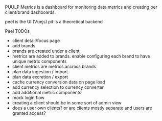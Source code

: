PUULP Metrics is a dashboard for monitoring data metrics and creating per client/brand dashboards.

peel is the UI (Vuejs)
pit is a theoretical backend

Peel TODOs

- client detail/focus page
- add brands
- brands are created under a client
- metrics are added to brands. enable configuring each brand to have unique metric components
- client metrics are metrics accross brands
- plan data ingestion / import
- plan data excretion / export
- cache currency conversion data on page load
- add currency selection to currency converter
- add additional metric components
- mock login flow
- creating a client should be in some sort of admin view
- does a user own clients? or are clients mostly separate and users are granted access?
